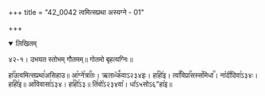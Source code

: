 +++
title = "42_0042 त्वमित्सप्रथा अस्यग्ने - 01"

+++
<details open><summary>लिखितम्</summary>

४२-१। उभयत स्तोभम् गौतमम्॥ गोतमो बृहत्यग्निः॥

हा꣥꣯उत्वमित्सप्रथा꣯असिहाउ॥ आ꣡ग्ने꣯त्रा꣢꣯तः। ऋताᳲ꣡क꣪वाऽ२३४इः। हा꣣꣯हो꣢इ। त्वां꣡꣯विप्रा꣢꣯सस्स꣡मिधा꣢꣯। ना꣡दी꣯दिवा꣢ऽ३४ः। हा꣣꣯हो꣢इ॥ आ꣡विवासा꣢ऽ३४। हा꣣꣯हो꣢ऽ३॥ ति꣢वो꣡ऽ२३४वा꣥। धा꣤ऽ५सोऽ६"हा꣥इ॥
</details>